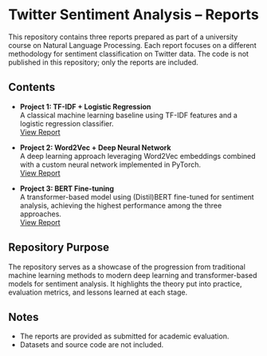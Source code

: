 # Twitter Sentiment Analysis – Reports

This repository contains three reports prepared as part of a university course on Natural Language Processing. Each report focuses on a different methodology for sentiment classification on Twitter data. The code is not published in this repository; only the reports are included.

## Contents

- **Project 1: TF-IDF + Logistic Regression**  
  A classical machine learning baseline using TF-IDF features and a logistic regression classifier.  
  [View Report](./reports/project1_tfidf_logreg.pdf)

- **Project 2: Word2Vec + Deep Neural Network**  
  A deep learning approach leveraging Word2Vec embeddings combined with a custom neural network implemented in PyTorch.  
  [View Report](./reports/project2_word2vec_dnn.pdf)

- **Project 3: BERT Fine-tuning**  
  A transformer-based model using (Distil)BERT fine-tuned for sentiment analysis, achieving the highest performance among the three approaches.  
  [View Report](./reports/project3_bert.pdf)

## Repository Purpose

The repository serves as a showcase of the progression from traditional machine learning methods to modern deep learning and transformer-based models for sentiment analysis. It highlights the theory put into practice, evaluation metrics, and lessons learned at each stage.

## Notes

- The reports are provided as submitted for academic evaluation.  
- Datasets and source code are not included.  

